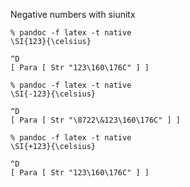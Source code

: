 Negative numbers with siunitx

```
% pandoc -f latex -t native
\SI{123}{\celsius}

^D
[ Para [ Str "123\160\176C" ] ]
```

```
% pandoc -f latex -t native
\SI{-123}{\celsius}

^D
[ Para [ Str "\8722\&123\160\176C" ] ]
```

```
% pandoc -f latex -t native
\SI{+123}{\celsius}

^D
[ Para [ Str "123\160\176C" ] ]
```


